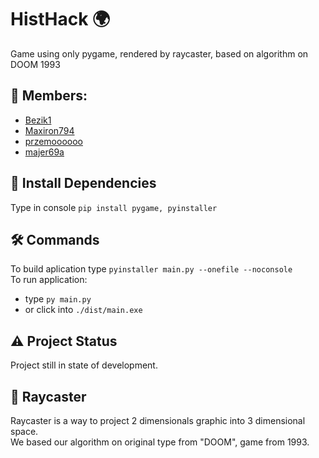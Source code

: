 # HistHack :earth_africa:
Game using only pygame, rendered by raycaster, based on algorithm on DOOM 1993

 ## 👥 Members:
 * [Bezik1](https://github.com/Bezik1)
 * [Maxiron794](https://github.com/Maxiron794)
 * [przemoooooo](https://github.com/przemoooooo)
 * [majer69a](https://github.com/majer69a)

## :dart: Install Dependencies
Type in console `pip install pygame, pyinstaller`

## :hammer_and_wrench: Commands
To build aplication type `pyinstaller main.py --onefile --noconsole` \
To run application:
* type `py main.py`
* or click into `./dist/main.exe`

## :warning: Project Status
Project still in state of development.

## :movie_camera: Raycaster
Raycaster is a way to project 2 dimensionals graphic into 3 dimensional space. \
We based our algorithm on original type from "DOOM", game from 1993.
